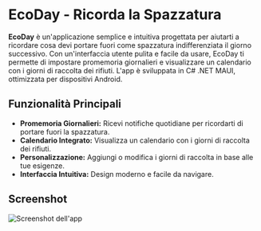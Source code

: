 # EcoDay - Ricorda la Spazzatura

**EcoDay** è un'applicazione semplice e intuitiva progettata per aiutarti a ricordare cosa devi portare fuori come spazzatura indifferenziata il giorno successivo. Con un'interfaccia utente pulita e facile da usare, EcoDay ti permette di impostare promemoria giornalieri e visualizzare un calendario con i giorni di raccolta dei rifiuti. L'app è sviluppata in C# .NET MAUI, ottimizzata per dispositivi Android.

## Funzionalità Principali
- **Promemoria Giornalieri:** Ricevi notifiche quotidiane per ricordarti di portare fuori la spazzatura.
- **Calendario Integrato:** Visualizza un calendario con i giorni di raccolta dei rifiuti.
- **Personalizzazione:** Aggiungi o modifica i giorni di raccolta in base alle tue esigenze.
- **Interfaccia Intuitiva:** Design moderno e facile da navigare.

## Screenshot
![Screenshot dell'app](images/screenshot1.png)
